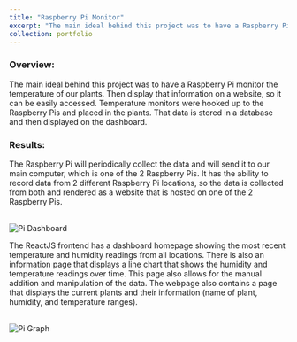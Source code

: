```yaml
---
title: "Raspberry Pi Monitor"
excerpt: "The main ideal behind this project was to have a Raspberry Pi monitor the temperature of our plants."
collection: portfolio
---
```


### Overview:
The main ideal behind this project was to have a Raspberry Pi monitor the temperature of our plants. Then display that information on a website, so it can be easily accessed. Temperature monitors were hooked up to the Raspberry Pis and placed in the plants. That data is stored in a database and then displayed on the dashboard.


### Results:
The Raspberry Pi will periodically collect the data and will send it to our main computer, which is one of the 2 Raspberry Pis. It has the ability to record data from 2 different Raspberry Pi locations, so the data is collected from both and rendered as a website that is hosted on one of the 2 Raspberry Pis.

<br/><img src='/images/dashboard.png' alt="Pi Dashboard">

The ReactJS frontend has a dashboard homepage showing the most recent temperature and humidity readings from all locations. There is also an information page that displays a line chart that shows the humidity and temperature readings over time. This page also allows for the manual addition and manipulation of the data. The webpage also contains a page that displays the current plants and their information (name of plant, humidity, and temperature ranges).



<br/><img src='/images/piGraph.png' alt="Pi Graph">